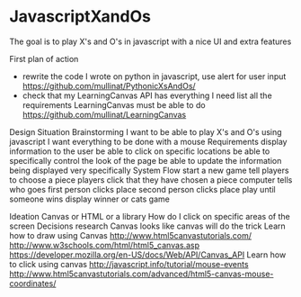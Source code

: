 # JavascriptXandOs
The goal is to play X's and O's in javascript with a nice UI and extra features

First plan of action
-  rewrite the code I wrote on python in javascript, use alert for user input
    https://github.com/mullinat/PythonicXsAndOs/
-  check that my LearningCanvas API has everything I need
    list all the requirements LearningCanvas must be able to do
    https://github.com/mullinat/LearningCanvas




Design
Situation Brainstorming
  I want to be able to play X's and O's using javascript
  I want everything to be done with a mouse
Requirements
  display information to the user
  be able to click on specific locations
  be able to specifically control the look of the page
  be able to update the information being displayed very specifically
System Flow
  start a new game
  tell players to choose a piece
  players click that they have chosen a piece
  computer tells who goes first
  person clicks place
  second person clicks place
  play until someone wins
  display winner or cats game




Ideation
  Canvas or HTML or a library
  How do I click on specific areas of the screen
Decisions
  research Canvas
  looks like canvas will do the trick
Learn how to draw using Canvas
  http://www.html5canvastutorials.com/
  http://www.w3schools.com/html/html5_canvas.asp
  https://developer.mozilla.org/en-US/docs/Web/API/Canvas_API
Learn how to click using canvas
  http://javascript.info/tutorial/mouse-events
  http://www.html5canvastutorials.com/advanced/html5-canvas-mouse-coordinates/
